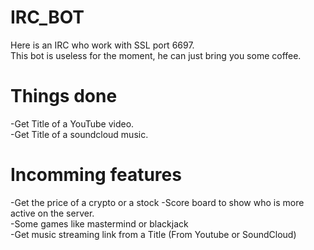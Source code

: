 # IRC_BOT
Here is an IRC who work with SSL port 6697.  
This bot is useless for the moment, he can just bring you some coffee.

# Things done
-Get Title of a YouTube video.  
-Get Title of a soundcloud music.  

# Incomming features
-Get the price of a crypto or a stock
-Score board to show who is more active on the server.  
-Some games like mastermind or blackjack  
-Get music streaming link from a Title (From Youtube or SoundCloud)  


